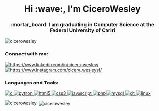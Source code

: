 <h1 align="center">Hi :wave:, I'm CiceroWesley</h1>
<h3 align="center">:mortar_board: I am graduating in Computer Science at the Federal University of Cariri</h3>

<p align="left"> <img src="https://komarev.com/ghpvc/?username=cicerowesley&label=Profile%20views&color=0e75b6&style=flat" alt="cicerowesley" /> </p>

<h3 align="left">Connect with me:</h3>
<p align="left">
<a href="https://www.linkedin.com/in/cicero-wesley/" target="blank"><img align="center" src="https://img.shields.io/badge/LinkedIn-0077B5?style=for-the-badge&logo=linkedin&logoColor=white" alt="https://www.linkedin.com/in/cicero-wesley/"/></a>
<a href="https://www.instagram.com/cicero_wesleysf/" target="blank"><img align="center" src="https://img.shields.io/badge/Instagram-E4405F?style=for-the-badge&logo=instagram&logoColor=white" alt="https://www.instagram.com/cicero_wesleysf/"/></a>
</p>

<h3 align="left">Languages and Tools:</h3>
<p align="left"> <a href="https://www.cprogramming.com/" target="_blank"> <img src="https://img.shields.io/badge/C-00599C?style=for-the-badge&logo=c&logoColor=white" alt="c"/> </a> <a href="https://www.python.org" target="_blank"> <img src="https://img.shields.io/badge/Python-3776AB?style=for-the-badge&logo=python&logoColor=white" alt="python"/> </a> <a href="https://www.w3.org/html/" target="_blank"> <img src="https://img.shields.io/badge/HTML5-E34F26?style=for-the-badge&logo=html5&logoColor=white" alt="html5"/> </a> <a href="https://www.w3schools.com/css/" target="_blank"> <img src="https://img.shields.io/badge/CSS3-1572B6?style=for-the-badge&logo=css3&logoColor=white" alt="css3"/> </a> <a href="https://developer.mozilla.org/en-US/docs/Web/JavaScript" target="_blank"> <img src="https://img.shields.io/badge/JavaScript-323330?style=for-the-badge&logo=javascript&logoColor=F7DF1E" alt="javascript"/> </a> <a href="https://www.php.net" target="_blank"> <img src="https://img.shields.io/badge/PHP-777BB4?style=for-the-badge&logo=php&logoColor=white" alt="php"/> </a> <a href="https://www.mysql.com/" target="_blank"> <img src="https://img.shields.io/badge/MySQL-00000F?style=for-the-badge&logo=mysql&logoColor=white" alt="mysql"/> </a> <a href="https://git-scm.com/" target="_blank"> <img src="https://img.shields.io/badge/Git-F05032?style=for-the-badge&logo=git&logoColor=white" alt="git"/> </a>  <a href="https://www.linux.org/" target="_blank"> <img src="https://img.shields.io/badge/Linux-FCC624?style=for-the-badge&logo=linux&logoColor=black" alt="linux" /> </a>  </p>

<p><img align="left" src="https://github-readme-stats.vercel.app/api/top-langs?username=cicerowesley&show_icons=true&locale=en&layout=compact" alt="cicerowesley" /></p>

<p>&nbsp;<img align="center" src="https://github-readme-stats.vercel.app/api?username=cicerowesley&show_icons=true&locale=en" alt="cicerowesley" /></p>

